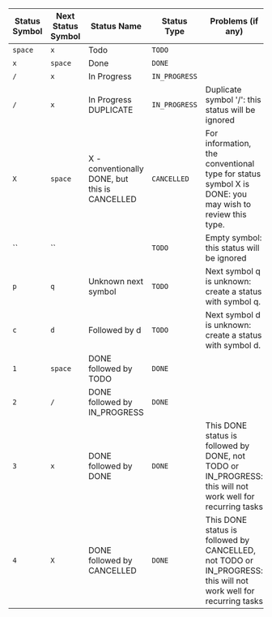 | Status Symbol | Next Status Symbol | Status Name | Status Type | Problems (if any) |
| ----- | ----- | ----- | ----- | ----- |
| `space` | `x` | Todo | `TODO` |  |
| `x` | `space` | Done | `DONE` |  |
| `/` | `x` | In Progress | `IN_PROGRESS` |  |
| `/` | `x` | In Progress DUPLICATE | `IN_PROGRESS` | Duplicate symbol '/': this status will be ignored |
| `X` | `space` | X - conventionally DONE, but this is CANCELLED | `CANCELLED` | For information, the conventional type for status symbol X is DONE: you may wish to review this type. |
| `` | `` |  | `TODO` | Empty symbol: this status will be ignored |
| `p` | `q` | Unknown next symbol | `TODO` | Next symbol q is unknown: create a status with symbol q. |
| `c` | `d` | Followed by d | `TODO` | Next symbol d is unknown: create a status with symbol d. |
| `1` | `space` | DONE followed by TODO | `DONE` |  |
| `2` | `/` | DONE followed by IN_PROGRESS | `DONE` |  |
| `3` | `x` | DONE followed by DONE | `DONE` | This DONE status is followed by DONE, not TODO or IN_PROGRESS: this will not work well for recurring tasks |
| `4` | `X` | DONE followed by CANCELLED | `DONE` | This DONE status is followed by CANCELLED, not TODO or IN_PROGRESS: this will not work well for recurring tasks |
